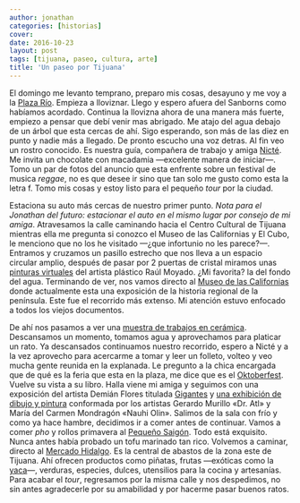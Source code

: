 ```yaml
---
author: jonathan
categories: [historias]
cover: 
date: 2016-10-23
layout: post
tags: [tijuana, paseo, cultura, arte]
title: 'Un paseo por Tijuana'
---
```


El domingo me levanto temprano, preparo mis cosas, desayuno y me voy a la [Plaza Río][plaza-rio]. Empieza a lloviznar. Llego y espero afuera del Sanborns como habíamos acordado.<!--more--> Continua la llovizna ahora de una manera más fuerte, empiezo a pensar que debí venir mas abrigado. Me atajo del agua debajo de un árbol que esta cercas de ahí. Sigo esperando, son más de las diez en punto y nadie más a llegado. De pronto escucho una voz detras. Al fin veo un rostro conocido. Es nuestra guía, compañera de trabajo y amiga [Nicté][nicte]. Me invita un chocolate con macadamia —excelente manera de iniciar—. Tomo un par de fotos del anuncio que esta enfrente sobre un festival de musica *reggae*, no es que desee ir sino que tan solo me gusto como esta la letra f. Tomo mis cosas y estoy listo para el pequeño *tour* por la ciudad.

Estaciona su auto más cercas de nuestro primer punto. *Nota para el Jonathan del futuro: estacionar el auto en el mismo lugar por consejo de mi amiga*. Atravesamos la calle caminando hacia el Centro Cultural de Tijuana mientras ella me pregunta si conozco el Museo de las Californias y El Cubo, le menciono que no los he visitado —¿que infortunio no les parece?—. Entramos y cruzamos un pasillo estrecho que nos lleva a un espacio circular amplio, después de pasar por 2 puertas de cristal miramos unas [pinturas virtuales][pinturas-virtuales] del artista plástico Raúl Moyado. ¿Mi favorita? la del fondo del agua. Terminando de ver, nos vamos directo al [Museo de las Californias][museo-de-las-californias] donde actualmente esta una exposición de la historia regional de la península. Este fue el recorrido más extenso. Mi atención estuvo enfocado a todos los viejos documentos.

De ahí nos pasamos a ver una [muestra de trabajos en cerámica][i-bienal-de-ceramica-artistica-contemporanea]. Descansamos un momento, tomamos agua y aprovechamos para platicar un rato. Ya descansados continuamos nuestro recorrido, espero a Nicté y a la vez aprovecho para acercarme a tomar y leer un folleto, volteo y veo mucha gente reunida en la explanada. Le pregunto a la chica encargada que de qué es la feria que esta en la plaza, me dice que es el [Oktoberfest][oktoberfest]. Vuelve su vista a su libro. Halla viene mi amiga y seguimos con una exposición del artista Demián Flores titulada [Gigantes][gigantes] y [una exhibición de dibujo y pintura][dr-atl-nahui-olin] conformada por los artistas Gerardo Murillo «Dr. Atl» y María del Carmen Mondragón «Nauhi Olin». Salimos de la sala con frío y como ya hace hambre, decidimos ir a comer antes de continuar. Vamos a comer *pho* y rollos primavera al [Pequeño Saigón][pequeno-saigon]. Todo está exquisito. Nunca antes había probado un tofu marinado tan rico. Volvemos a caminar, directo al [Mercado Hidalgo][mercado-hidalgo]. Es la central de abastos de la zona este de Tijuana. Ahí ofrecen productos como piñatas, frutas —exóticas como la [yaca][yaca]—, verduras, especies, dulces, utensilios para la cocina y artesanías. Para acabar el *tour*, regresamos por la misma calle y nos despedimos, no sin antes agradecerle por su amabilidad y por hacerme pasar buenos ratos.

[plaza-rio]: http://www.plazariotijuana.com.mx/
[nicte]: https://nictetrujillo.wordpress.com/
[pinturas-virtuales]: http://cecut.gob.mx/exposiciones/exposiciones/cyclorama-movil/
[museo-de-las-californias]: http://www.cecut.gob.mx/emuseo.php
[i-bienal-de-ceramica-artistica-contemporanea]: http://cecut.gob.mx/exposiciones/exposiciones/i-bienal-de-ceramica-artistica-contemporanea/
[oktoberfest]: https://www.facebook.com/Braucer/
[gigantes]: http://cecut.gob.mx/exposiciones/exposiciones/gigantes/
[dr-atl-nahui-olin]: http://cecut.gob.mx/exposiciones/exposiciones/dr-atl-nahui-olin/
[pequeno-saigon]: https://www.facebook.com/PequenoSaigon
[mercado-hidalgo]: http://www.descubretijuana.com/es/atractivos/mercado-hidalgo
[yaca]: https://es.wikipedia.org/wiki/Artocarpus_heterophyllus
